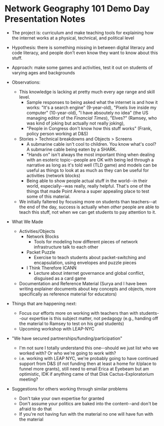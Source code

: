# Network Geography 101 Demo Day Presentation Notes

- The project is: curriculum and make teaching tools for explaining how the internet works at a physical, technical, and political level

- Hypothesis: there is something missing in between digital literacy and code literacy, and people don't even know they want to know about this stuff. 

- Approach: make some games and activities, test it out on students of varying ages and backgrounds

- Observations:
	- This knowledge is lacking at pretty much every age range and skill level. 
		- Sample responses to being asked what the internet is and how it works: "It's a search engine" (9-year-old), "Pixels live inside my computer" (10-year-old), "I have absoutely no idea" (the US managing editor of the *Financial Times*), "Elves?" (Ramsey, who was kind of joking but actually not really joking), 
		- "People in Congress don't know how this stuff works" (Frank, policy person working at D&S)
	- Stories > Technical breakdowns and Objects > Screens
		- A submarine cable isn't cool to children. You know what's cool? A submarine cable being eaten by a SHARK.
		- "Hands on" isn't always the most important thing when dealing with an esoteric topic--people are OK with being led through a narrative as long as it's told well (TLD game) and models can be useful as things to look at as much as they can be useful for activities (network blocks)
		- Being able to show people actual stuff in the world--in their world, especially--was really, really helpful. That's one of the things that made Point Arena a super appealing place to test some of this material.
	- We initially faltered by focusing more on students than teachers--at the end of the day, success is actually when *other* people are able to teach this stuff, not when we can get students to pay attention to it. 

- What We Made
	- Activities/Objects
		- Network Blocks
			- Tools for modeling how different pieces of network infrastructure talk to each other
		- Packet Puzzle
			- Exercise to teach students about packet-switching and encapsulation, using envelopes and puzzle pieces
		- I Think Therefore ICANN
			- Lecture about internet governance and global conflict, disguised as a card game
	- Documentation and Reference Material (Surya and I have been writing explainer documents about key concepts and objects, more specifically as reference material for educators)

- Things that are happening next:
	- Focus our efforts more on working with teachers than with students--our expertise is this subject matter, not pedagogy (e.g., handing off the material to Ramsey to test on his grad students)
	- Upcoming workshop with LEAP-NYC

- "We have secured partnerships/funding/participation"
	- I'm not sure I totally understand this one--should we just list who we worked with? Or who we're going to work with?
	- i.e. working with LEAP NYC, we're probably going to have continued support from D&S (if not funding then at least a home for it/place to funnel more grants), still need to email Erica at Eyebeam but am optimistic, IDK if anything came of that Disk Cactus-Exploratorium meeting? 

- Suggestions for others working through similar problems
	- Don't take your own expertise for granted
	- Don't assume your politics are baked into the content--and don't be afraid to do that
	- If you're not having fun with the material no one will have fun with the material